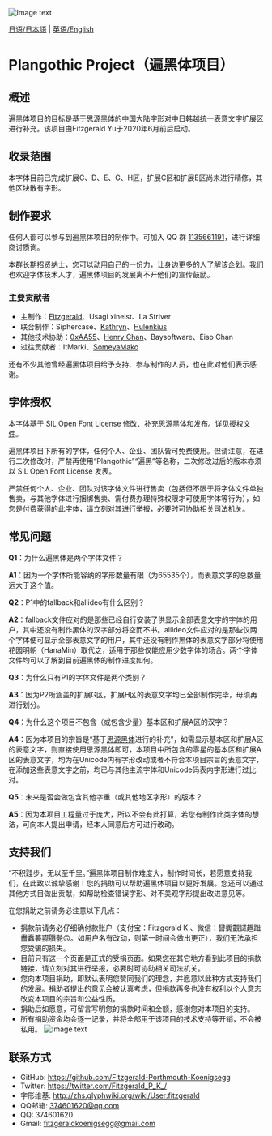 ![Image text](https://github.com/Fitzgerald-Porthmouth-Koenigsegg/Plangothic/blob/main/pic/31.png)

[日语/日本語](README.ja.md) | [英语/English](README.en.md)

# Plangothic Project（遍黑体项目）

## 概述
遍黑体项目的目标是基于[思源黑体](https://github.com/adobe-fonts/source-han-sans)的中国大陆字形对中日韩越统一表意文字扩展区进行补充。该项目由Fitzgerald Yu于2020年6月前后启动。

## 收录范围

本字体目前已完成扩展C、D、E、G、H区，扩展C区和扩展E区尚未进行精修，其他区块散有字形。

## 制作要求
任何人都可以参与到遍黑体项目的制作中。可加入 QQ 群 [1135661191](https://jq.qq.com/?_wv=1027&k=xRTzFAfD)，进行详细商讨质询。

本群长期招贤纳士，您可以动用自己的一份力，让身边更多的人了解该企划。我们也欢迎字体技术人才，遍黑体项目的发展离不开他们的宣传鼓励。

### 主要贡献者
- 主制作：[Fitzgerald](https://github.com/Fitzgerald-Porthmouth-Koenigsegg)、Usagi xineist、La Striver
- 联合制作：Siphercase、[Kathryn](https://github.com/KathrynCG)、[Hulenkius](https://github.com/Hulenkius)
- 其他技术协助：[0xAA55](https://github.com/0xAA55)、[Henry Chan](https://github.com/hfhchan)、Baysoftware、Eiso Chan
- 过往贡献者：ItMarki、[SomeyaMako](https://github.com/SomeyaMako)

还有不少其他曾经遍黑体项目给予支持、参与制作的人员，也在此对他们表示感谢。

## 字体授权
本字体基于 SIL Open Font License 修改、补充思源黑体和发布。详见[授权文件](LICENSE.txt)。

遍黑体项目下所有的字体，任何个人、企业、团队皆可免费使用。但请注意，在进行二次修改时，严禁再使用“Plangothic”“遍黑”等名称，二次修改过后的版本亦须以 SIL Open Font License 发表。

严禁任何个人、企业、团队对该字体文件进行售卖（包括但不限于将字体文件单独售卖，与其他字体进行捆绑售卖、需付费办理特殊权限才可使用字体等行为），如您是付费获得的此字体，请立刻对其进行举报，必要时可协助相关司法机关。

## 常见问题
**Q1**：为什么遍黑体是两个字体文件？

**A1**：因为一个字体所能容纳的字形数量有限（为65535个），而表意文字的总数量远大于这个值。

**Q2**：P1中的fallback和allideo有什么区别？

**A2**：fallback文件应对的是那些已经自行安装了供显示全部表意文字的字体的用户，其中还没有制作黑体的汉字部分将空而不书。allideo文件应对的是那些仅两个字体便可显示全部表意文字的用户，其中还没有制作黑体的表意文字部分将使用花园明朝（HanaMin）取代之，适用于那些仅能应用少数字体的场合。两个字体文件均可以了解到目前遍黑体的制作进度如何。

**Q3**：为什么只有P1的字体文件是两个类别？

**A3**：因为P2所涵盖的扩展G区，扩展H区的表意文字均已全部制作完毕，毋须再进行划分。

**Q4**：为什么这个项目不包含（或包含少量）基本区和扩展A区的汉字？

**A4**：因为本项目的宗旨是“基于[思源黑体](https://github.com/adobe-fonts/source-han-sans)进行的补充”，如需显示基本区和扩展A区的表意文字，则直接使用思源黑体即可，本项目中所包含的零星的基本区和扩展A区的表意文字，均为在Unicode内有字形改动或者不符合本项目宗旨的表意文字，在添加这些表意文字之前，均已与其他主流字体和Unicode码表内字形进行过比对。

**Q5**：未来是否会做包含其他字重（或其他地区字形）的版本？

**A5**：因为本项目工程量过于庞大，所以不会有此打算，若您有制作此类字体的想法，可向本人提出申请，经本人同意后方可进行改动。

## 支持我们
“不积跬步，无以至千里。”遍黑体项目制作难度大，制作时间长，若愿意支持我们，在此致以诚挚感谢！您的捐助可以帮助遍黑体项目以更好发展。您还可以通过其他方式目做出贡献，如帮助检查错误字形、对不美观字形提出改进意见等。

在您捐助之前请务必注意以下几点：
- 捐款前请务必仔细确付款账户（支付宝：Fitzgerald K.、微信：㘜䘈䚖䜚䟐䠪䀌䆐䉵䎚䑇䒐🙃。如用户名有改动，则第一时间会做出更正），我们无法承担您受骗的损失。
- 目前只有这一个页面是正式的受捐页面。如果您在其它地方看到此项目的捐款链接，请立刻对其进行举报，必要时可协助相关司法机关。
- 您向本项目捐助，即默认表明您赞同我们的理念，并愿意以此种方式支持我们的发展。捐助者提出的意见会被认真考虑，但捐款再多也没有权利以个人意志改变本项目的宗旨和公益性质。
- 捐助后如愿意，可留言写明您的捐款时间和金额，感谢您对本项目的支持。
- 所有捐助资金均会逐一记录，并将全部用于该项目的技术支持等开销，不会被私用。
![Image text](https://github.com/Fitzgerald-Porthmouth-Koenigsegg/Plangothic/blob/main/pic/1650383987393.jpg)

## 联系方式
- GitHub: https://github.com/Fitzgerald-Porthmouth-Koenigsegg
- Twitter: https://twitter.com/Fitzgerald_P_K_/
- 字形维基: http://zhs.glyphwiki.org/wiki/User:fitzgerald
- QQ邮箱: 374601620@qq.com
- QQ: 374601620
- Gmail: fitzgeraldkoenigsegg@gmail.com
